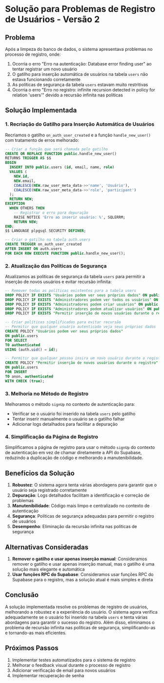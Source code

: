 # Solução para Problemas de Registro de Usuários - Versão 2

## Problema

Após a limpeza do banco de dados, o sistema apresentava problemas no processo de registro, onde:

1. Ocorria o erro "Erro na autenticação: Database error finding user" ao tentar registrar um novo usuário
2. O gatilho para inserção automática de usuários na tabela `users` não estava funcionando corretamente
3. As políticas de segurança da tabela `users` estavam muito restritivas
4. Ocorria o erro "Erro no registro: infinite recursion detected in policy for relation 'users'" devido a recursão infinita nas políticas

## Solução Implementada

### 1. Recriação do Gatilho para Inserção Automática de Usuários

Recriamos o gatilho `on_auth_user_created` e a função `handle_new_user()` com tratamento de erros melhorado:

```sql
-- Criar a função que será chamada pelo gatilho
CREATE OR REPLACE FUNCTION public.handle_new_user()
RETURNS TRIGGER AS $$
BEGIN
  INSERT INTO public.users (id, email, name, role)
  VALUES (
    NEW.id,
    NEW.email,
    COALESCE(NEW.raw_user_meta_data->>'name', 'Usuário'),
    COALESCE(NEW.raw_user_meta_data->>'role', 'participant')
  );
  RETURN NEW;
EXCEPTION
  WHEN OTHERS THEN
    -- Registrar o erro para depuração
    RAISE NOTICE 'Erro ao inserir usuário: %', SQLERRM;
    RETURN NEW;
END;
$$ LANGUAGE plpgsql SECURITY DEFINER;

-- Criar o gatilho na tabela auth.users
CREATE TRIGGER on_auth_user_created
AFTER INSERT ON auth.users
FOR EACH ROW EXECUTE FUNCTION public.handle_new_user();
```

### 2. Atualização das Políticas de Segurança

Atualizamos as políticas de segurança da tabela `users` para permitir a inserção de novos usuários e evitar recursão infinita:

```sql
-- Remover todas as políticas existentes para a tabela users
DROP POLICY IF EXISTS "Usuários podem ver seus próprios dados" ON public.users;
DROP POLICY IF EXISTS "Administradores podem ver todos os usuários" ON public.users;
DROP POLICY IF EXISTS "Administradores podem criar usuários" ON public.users;
DROP POLICY IF EXISTS "Administradores podem atualizar usuários" ON public.users;
DROP POLICY IF EXISTS "Permitir inserção de novos usuários durante o registro" ON public.users;

-- Criar políticas simplificadas para evitar recursão
-- Permitir que qualquer usuário autenticado veja seus próprios dados
CREATE POLICY "Usuários podem ver seus próprios dados"
ON public.users
FOR SELECT
TO authenticated
USING (auth.uid() = id);

-- Permitir que qualquer pessoa insira um novo usuário durante o registro
CREATE POLICY "Permitir inserção de novos usuários durante o registro"
ON public.users
FOR INSERT
TO anon, authenticated
WITH CHECK (true);
```

### 3. Melhoria no Método de Registro

Melhoramos o método `signUp` no contexto de autenticação para:

- Verificar se o usuário foi inserido na tabela `users` pelo gatilho
- Tentar inserir manualmente o usuário se o gatilho falhar
- Adicionar logs detalhados para facilitar a depuração

### 4. Simplificação da Página de Registro

Simplificamos a página de registro para usar o método `signUp` do contexto de autenticação em vez de chamar diretamente a API do Supabase, reduzindo a duplicação de código e melhorando a manutenibilidade.

## Benefícios da Solução

1. **Robustez**: O sistema agora tenta várias abordagens para garantir que o usuário seja registrado corretamente
2. **Depuração**: Logs detalhados facilitam a identificação e correção de problemas
3. **Manutenibilidade**: Código mais limpo e centralizado no contexto de autenticação
4. **Segurança**: Políticas de segurança adequadas para permitir o registro de usuários
5. **Desempenho**: Eliminação da recursão infinita nas políticas de segurança

## Alternativas Consideradas

1. **Remover o gatilho e usar apenas inserção manual**: Consideramos remover o gatilho e usar apenas inserção manual, mas o gatilho é uma solução mais elegante e automática
2. **Usar funções RPC do Supabase**: Consideramos usar funções RPC do Supabase para o registro, mas a solução atual é mais simples e direta

## Conclusão

A solução implementada resolve os problemas de registro de usuários, melhorando a robustez e a experiência do usuário. O sistema agora verifica adequadamente se o usuário foi inserido na tabela `users` e tenta várias abordagens para garantir o sucesso do registro. Além disso, eliminamos o problema de recursão infinita nas políticas de segurança, simplificando-as e tornando-as mais eficientes.

## Próximos Passos

1. Implementar testes automatizados para o sistema de registro
2. Melhorar o feedback visual durante o processo de registro
3. Adicionar verificação de email para novos usuários
4. Implementar recuperação de senha
